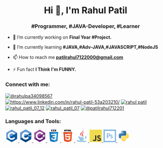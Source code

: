 <h1 align="center">Hi 👋, I'm Rahul Patil</h1>
<h3 align="center">#Programmer, #JAVA-Developer, #Learner</h3>

- 🔭 I’m currently working on **Final Year #Project.**

- 🌱 I’m currently learning **#JAVA,#Adv-JAVA,#JAVASCRIPT,#NodeJS**

- 📫 How to reach me **patilrahul7122000@gmail.com**

- ⚡ Fun fact **I Think I'm FUNNY.**

<h3 align="left">Connect with me:</h3>
<p align="left">
<a href="https://twitter.com/@rahulpa34098567" target="blank"><img align="center" src="https://raw.githubusercontent.com/rahuldkjain/github-profile-readme-generator/master/src/images/icons/Social/twitter.svg" alt="@rahulpa34098567" height="30" width="40" /></a>
<a href="https://linkedin.com/in/https://www.linkedin.com/in/rahul-patil-53a203210/" target="blank"><img align="center" src="https://raw.githubusercontent.com/rahuldkjain/github-profile-readme-generator/master/src/images/icons/Social/linked-in-alt.svg" alt="https://www.linkedin.com/in/rahul-patil-53a203210/" height="30" width="40" /></a>
<a href="https://fb.com/rahul patil" target="blank"><img align="center" src="https://raw.githubusercontent.com/rahuldkjain/github-profile-readme-generator/master/src/images/icons/Social/facebook.svg" alt="rahul patil" height="30" width="40" /></a>
<a href="https://instagram.com/rahul_patil_07_12" target="blank"><img align="center" src="https://raw.githubusercontent.com/rahuldkjain/github-profile-readme-generator/master/src/images/icons/Social/instagram.svg" alt="rahul_patil_07_12" height="30" width="40" /></a>
<a href="https://www.codechef.com/users/rahul_patil_07" target="blank"><img align="center" src="https://cdn.jsdelivr.net/npm/simple-icons@3.1.0/icons/codechef.svg" alt="rahul_patil_07" height="30" width="40" /></a>
<a href="https://www.hackerrank.com/@patilrahul712201" target="blank"><img align="center" src="https://raw.githubusercontent.com/rahuldkjain/github-profile-readme-generator/master/src/images/icons/Social/hackerrank.svg" alt="@patilrahul712201" height="30" width="40" /></a>
</p>
<h3 align="left">Languages and Tools:</h3>
<p align="left"> <a href="https://www.cprogramming.com/" target="_blank"> <img src="https://raw.githubusercontent.com/devicons/devicon/master/icons/c/c-original.svg" alt="c" width="40" height="40"/> </a> <a href="https://www.w3schools.com/cpp/" target="_blank"> <img src="https://raw.githubusercontent.com/devicons/devicon/master/icons/cplusplus/cplusplus-original.svg" alt="cplusplus" width="40" height="40"/> </a> <a href="https://www.w3schools.com/cs/" target="_blank"> <img src="https://raw.githubusercontent.com/devicons/devicon/master/icons/csharp/csharp-original.svg" alt="csharp" width="40" height="40"/> </a> <a href="https://www.w3schools.com/css/" target="_blank"> <img src="https://raw.githubusercontent.com/devicons/devicon/master/icons/css3/css3-original-wordmark.svg" alt="css3" width="40" height="40"/> </a> <a href="https://www.w3.org/html/" target="_blank"> <img src="https://raw.githubusercontent.com/devicons/devicon/master/icons/html5/html5-original-wordmark.svg" alt="html5" width="40" height="40"/> </a> <a href="https://www.java.com" target="_blank"> <img src="https://raw.githubusercontent.com/devicons/devicon/master/icons/java/java-original.svg" alt="java" width="40" height="40"/> </a> <a href="https://developer.mozilla.org/en-US/docs/Web/JavaScript" target="_blank"> <img src="https://raw.githubusercontent.com/devicons/devicon/master/icons/javascript/javascript-original.svg" alt="javascript" width="40" height="40"/> </a> <a href="https://www.photoshop.com/en" target="_blank"> <img src="https://raw.githubusercontent.com/devicons/devicon/master/icons/photoshop/photoshop-line.svg" alt="photoshop" width="40" height="40"/> </a> <a href="https://www.python.org" target="_blank"> <img src="https://raw.githubusercontent.com/devicons/devicon/master/icons/python/python-original.svg" alt="python" width="40" height="40"/> </a> </p>
